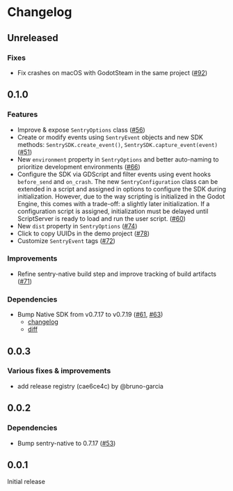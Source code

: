 # Changelog

## Unreleased

### Fixes

- Fix crashes on macOS with GodotSteam in the same project ([#92](https://github.com/getsentry/sentry-godot/pull/92))

## 0.1.0

### Features

- Improve & expose `SentryOptions` class ([#56](https://github.com/getsentry/sentry-godot/pull/56))
- Create or modify events using `SentryEvent` objects and new SDK methods: `SentrySDK.create_event()`, `SentrySDK.capture_event(event)` ([#51](https://github.com/getsentry/sentry-godot/pull/51))
- New `environment` property in `SentryOptions` and better auto-naming to prioritize development environments ([#66](https://github.com/getsentry/sentry-godot/pull/66))
- Configure the SDK via GDScript and filter events using event hooks `before_send` and `on_crash`. The new `SentryConfiguration` class can be extended in a script and assigned in options to configure the SDK during initialization. However, due to the way scripting is initialized in the Godot Engine, this comes with a trade-off: a slightly later initialization. If a configuration script is assigned, initialization must be delayed until ScriptServer is ready to load and run the user script. ([#60](https://github.com/getsentry/sentry-godot/pull/60))
- New `dist` property in `SentryOptions` ([#74](https://github.com/getsentry/sentry-godot/pull/74))
- Click to copy UUIDs in the demo project ([#78](https://github.com/getsentry/sentry-godot/pull/78))
- Customize `SentryEvent` tags ([#72](https://github.com/getsentry/sentry-godot/pull/72))

### Improvements

- Refine sentry-native build step and improve tracking of build artifacts ([#71](https://github.com/getsentry/sentry-godot/pull/71))

### Dependencies

- Bump Native SDK from v0.7.17 to v0.7.19 ([#61](https://github.com/getsentry/sentry-godot/pull/61), [#63](https://github.com/getsentry/sentry-godot/pull/63))
  - [changelog](https://github.com/getsentry/sentry-native/blob/master/CHANGELOG.md#0719)
  - [diff](https://github.com/getsentry/sentry-native/compare/0.7.17...0.7.19)

## 0.0.3

### Various fixes & improvements

- add release registry (cae6ce4c) by @bruno-garcia

## 0.0.2

### Dependencies

- Bump sentry-native to 0.7.17 ([#53](https://github.com/getsentry/sentry-godot/pull/53))

## 0.0.1

Initial release
